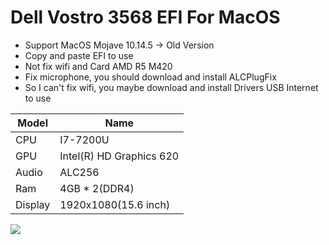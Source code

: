 # Dell Vostro 3568 EFI For MacOS
- Support MacOS Mojave 10.14.5 -> Old Version
- Copy and paste EFI to use
- Not fix wifi and Card AMD R5 M420
- Fix microphone, you should download and install ALCPlugFix
- So I can't fix wifi, you maybe download and install Drivers  USB Internet to use

| Model     | Name    |
| --------- | -------- | 
| CPU    | I7-7200U  |
| GPU     | Intel(R) HD Graphics 620     |   
| Audio | ALC256    |
| Ram | 4GB * 2(DDR4)    |
| Display | 1920x1080(15.6 inch)    |

![](http://i.imgur.com/sAOeN19.png)